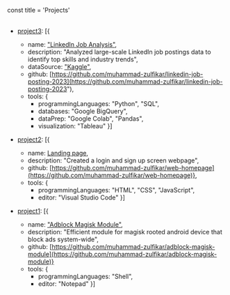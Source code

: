 const title = 'Projects'
<br>
<br>

- [project3](https://github.com/muhammad-zulfikar/linkedin-job-posting-2023): [{<br>
  - name: ["LinkedIn Job Analysis"](https://github.com/muhammad-zulfikar/linkedin-job-posting-2023),<br>
  - description: "Analyzed large-scale LinkedIn job postings data to identify top skills and industry trends",<br>
  - dataSource: ["Kaggle"](https://www.kaggle.com/datasets/arshkon/linkedin-job-postings),<br>
  - github: [https://github.com/muhammad-zulfikar/linkedin-job-posting-2023](https://github.com/muhammad-zulfikar/linkedin-job-posting-2023"),
  - tools: {<br>
    -   programmingLanguages: "Python", "SQL",<br>
    -   databases: "Google BigQuery",<br>
    -   dataPrep: "Google Colab", "Pandas",<br>
    -   visualization: "Tableau" }]


- [project2](https://github.com/muhammad-zulfikar/web-homepage): [{ <br>
  - name: [Landing page](https://github.com/muhammad-zulfikar/web-homepage),<br>
  - description: "Created a login and sign up screen webpage",<br>
  - github: [https://github.com/muhammad-zulfikar/web-homepage](https://github.com/muhammad-zulfikar/web-homepage)},
  - tools: {<br>
    -   programmingLanguages: "HTML", "CSS", "JavaScript",<br>
    -   editor: "Visual Studio Code" }]


- [project1](https://github.com/muhammad-zulfikar/adblock-magisk-module): [{<br>
  - name: ["Adblock Magisk Module"](https://github.com/muhammad-zulfikar/adblock-magisk-module),<br>
  - description: "Efficient module for magisk rooted android device that block ads system-wide",<br>
  - github: [https://github.com/muhammad-zulfikar/adblock-magisk-module](https://github.com/muhammad-zulfikar/adblock-magisk-module)}<br>
  - tools: {<br>
    - programmingLanguages: "Shell",<br>
    - editor: "Notepad" }]
